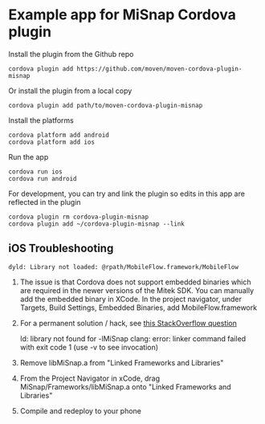 # Example app for MiSnap Cordova plugin

Install the plugin from the Github repo

    cordova plugin add https://github.com/moven/moven-cordova-plugin-misnap

Or install the plugin from a local copy

    cordova plugin add path/to/moven-cordova-plugin-misnap

Install the platforms

    cordova platform add android
    cordova platform add ios

Run the app

    cordova run ios
    cordova run android

For development, you can try and link the plugin so edits in this app are reflected in the plugin

    cordova plugin rm cordova-plugin-misnap
    cordova plugin add ~/cordova-plugin-misnap --link

## iOS Troubleshooting

    dyld: Library not loaded: @rpath/MobileFlow.framework/MobileFlow

1. The issue is that Cordova does not support embedded binaries which are required in the newer versions of the Mitek 
SDK.  You can manually add the embedded binary in XCode.  In the project navigator, under Targets, Build Settings, 
Embedded Binaries, add MobileFlow.framework
1. For a permanent solution / hack, see [this StackOverflow question](http://stackoverflow.com/questions/24993752/os-x-framework-library-not-loaded-image-not-found)


    ld: library not found for -lMiSnap
    clang: error: linker command failed with exit code 1 (use -v to see invocation)

1. Remove libMiSnap.a from "Linked Frameworks and Libraries"
1. From the Project Navigator in xCode, drag MiSnap/Frameworks/libMiSnap.a onto "Linked Frameworks and Libraries"
1. Compile and redeploy to your phone
